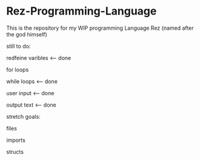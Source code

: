 # Rez-Programming-Language
This is the repository for my WIP programming Language Rez (named after the god himself) 


still to do: 

redfeine varibles <-- done 

for loops 

while loops <-- done 

user input <-- done 

output text <-- done 


stretch goals:

files

imports

structs
